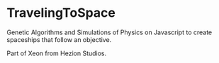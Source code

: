 # TravelingToSpace
Genetic Algorithms and Simulations of Physics on Javascript to create spaceships that follow an objective.

Part of Xeon from Hezion Studios.
